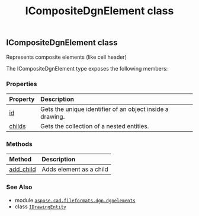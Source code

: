 ﻿---
title: ICompositeDgnElement class
second_title: Aspose.CAD for Python via .NET API References
description: 
type: docs
weight: 320
url: /python-net/aspose.cad.fileformats.dgn.dgnelements/icompositedgnelement/
is_root: false
---

## ICompositeDgnElement class

Represents composite elements (like cell header)



The ICompositeDgnElement type exposes the following members:

### Properties
| Property | Description |
| :- | :- |
| [id](/cad/python-net/aspose.cad.fileformats.dgn.dgnelements/icompositedgnelement/id) | Gets the unique identifier of an object inside a drawing. |
| [childs](/cad/python-net/aspose.cad.fileformats.dgn.dgnelements/icompositedgnelement/childs) | Gets the collection of a nested entities. |


### Methods
| Method | Description |
| :- | :- |
| [add_child](/cad/python-net/aspose.cad.fileformats.dgn.dgnelements/icompositedgnelement/add_child/#aspose.cad.fileformats.dgn.dgnelements.DgnElementBase) | Adds element as a child |



### See Also
* module [`aspose.cad.fileformats.dgn.dgnelements`](..)
* class [`IDrawingEntity`](/cad/python-net/aspose.cad/idrawingentity)

